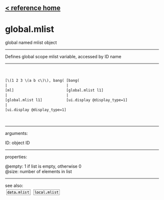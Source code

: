 [< reference home](index.html)
---

# global.mlist


global named mlist object

---

Defines global scope mlist variable, accessed by ID name
<br>


---


```


[\(1 2 3 \(a b c\)\), bang( [bang(
|                           |
[ml]                        [global.mlist l1]
|                           |
[global.mlist l1]           [ui.display @display_type=1]
|
[ui.display @display_type=1]

            
```

---
arguments:

ID: object ID<br>

---
properties:

@empty: 1 if list is
            empty, otherwise 0<br>
@size: number of
            elements in list<br>

---
see also:<br>
[![data.mlist](img/object_data.mlist.png)](data.mlist.html)
[![local.mlist](img/object_local.mlist.png)](local.mlist.html)
